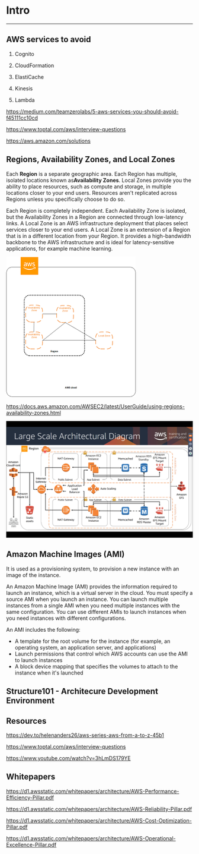# Intro

---

## AWS services to avoid

1. Cognito

2. CloudFormation

3. ElastiCache

4. Kinesis

5. Lambda

<https://medium.com/teamzerolabs/5-aws-services-you-should-avoid-f45111cc10cd>

<https://www.toptal.com/aws/interview-questions>

<https://aws.amazon.com/solutions>

## Regions, Availability Zones, and Local Zones

Each **Region** is a separate geographic area. Each Region has multiple, isolated locations known as**Availability Zones**. Local Zones provide you the ability to place resources, such as compute and storage, in multiple locations closer to your end users. Resources aren't replicated across Regions unless you specifically choose to do so.

Each Region is completely independent. Each Availability Zone is isolated, but the Availability Zones in a Region are connected through low-latency links. A Local Zone is an AWS infrastructure deployment that places select services closer to your end users. A Local Zone is an extension of a Region that is in a different location from your Region. It provides a high-bandwidth backbone to the AWS infrastructure and is ideal for latency-sensitive applications, for example machine learning.

![image](../../media/Cloud-AWS-Intro-image1.png)

<https://docs.aws.amazon.com/AWSEC2/latest/UserGuide/using-regions-availability-zones.html>

![image](../../media/Cloud-AWS-Intro-image2.png)

## Amazon Machine Images (AMI)

It is used as a provisioning system, to provision a new instance with an image of the instance.

An Amazon Machine Image (AMI) provides the information required to launch an instance, which is a virtual server in the cloud. You must specify a source AMI when you launch an instance. You can launch multiple instances from a single AMI when you need multiple instances with the same configuration. You can use different AMIs to launch instances when you need instances with different configurations.

An AMI includes the following:

- A template for the root volume for the instance (for example, an operating system, an application server, and applications)
- Launch permissions that control which AWS accounts can use the AMI to launch instances
- A block device mapping that specifies the volumes to attach to the instance when it's launched

## Structure101 - Architecure Development Environment

## Resources

<https://dev.to/helenanders26/aws-series-aws-from-a-to-z-45b1>

<https://www.toptal.com/aws/interview-questions>

<https://www.youtube.com/watch?v=3hLmDS179YE>

## Whitepapers

<https://d1.awsstatic.com/whitepapers/architecture/AWS-Performance-Efficiency-Pillar.pdf>

<https://d1.awsstatic.com/whitepapers/architecture/AWS-Reliability-Pillar.pdf>

<https://d1.awsstatic.com/whitepapers/architecture/AWS-Cost-Optimization-Pillar.pdf>

<https://d1.awsstatic.com/whitepapers/architecture/AWS-Operational-Excellence-Pillar.pdf>
